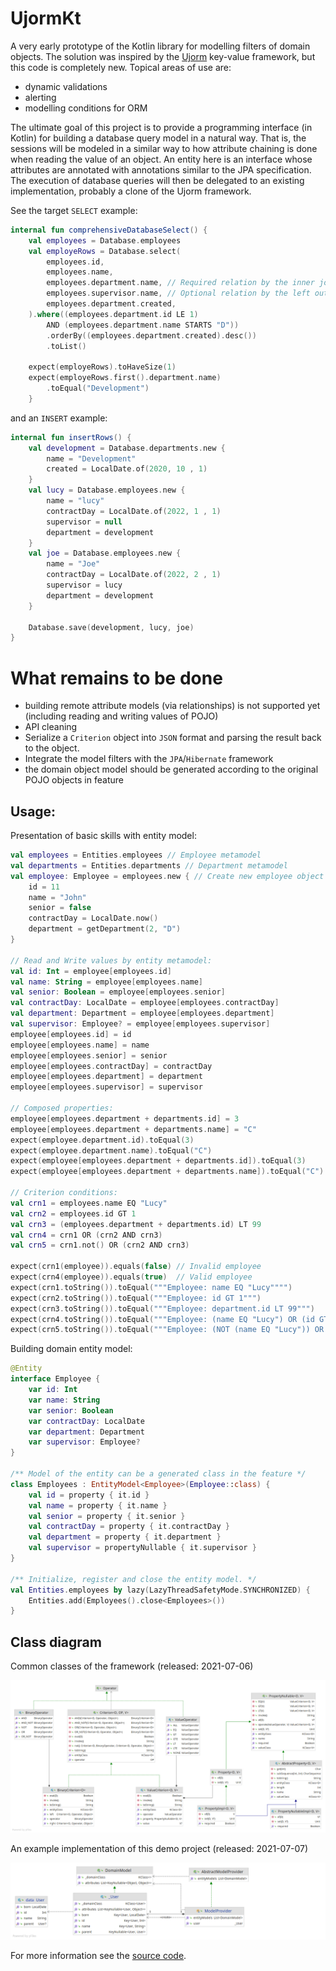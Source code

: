 # UjormKt

A very early prototype of the Kotlin library for modelling filters of domain objects.
The solution was inspired by the [Ujorm](https://pponec.github.io/ujorm/www/index.html) key-value framework, but this code is completely new.
Topical areas of use are:

- dynamic validations
- alerting
- modelling conditions for ORM

The ultimate goal of this project is to provide a programming interface (in Kotlin) 
for building a database query model in a natural way. 
That is, the sessions will be modeled in a similar way to how attribute chaining is done when reading the value of an object. 
An entity here is an interface whose attributes are annotated with annotations similar to the JPA specification.
The execution of database queries will then be delegated to an existing implementation, probably a clone of the Ujorm framework.

See the target `SELECT` example:

```kotlin
internal fun comprehensiveDatabaseSelect() {
    val employees = Database.employees
    val employeRows = Database.select(
        employees.id,
        employees.name,
        employees.department.name, // Required relation by the inner join!
        employees.supervisor.name, // Optional relation by the left outer join!
        employees.department.created,
    ).where((employees.department.id LE 1) 
        AND (employees.department.name STARTS "D"))
        .orderBy((employees.department.created).desc())
        .toList()

    expect(employeRows).toHaveSize(1)
    expect(employeRows.first().department.name)
        .toEqual("Development")
    }
```

and an `INSERT` example:

```kotlin
internal fun insertRows() {
    val development = Database.departments.new {
        name = "Development"
        created = LocalDate.of(2020, 10 , 1)
    }
    val lucy = Database.employees.new {
        name = "lucy"
        contractDay = LocalDate.of(2022, 1 , 1)
        supervisor = null
        department = development
    }
    val joe = Database.employees.new {
        name = "Joe"
        contractDay = LocalDate.of(2022, 2 , 1)
        supervisor = lucy
        department = development
    }

    Database.save(development, lucy, joe)
}
```

# What remains to be done

- building remote attribute models (via relationships) is not supported yet (including reading and writing values of POJO)
- API cleaning
- Serialize a `Criterion` object into `JSON` format and parsing the result back to the object.
- Integrate the model filters with the `JPA`/`Hibernate` framework
- the domain object model should be generated according to the original POJO objects in feature

## Usage:

Presentation of basic skills with entity model:

```kotlin
val employees = Entities.employees // Employee metamodel
val departments = Entities.departments // Department metamodel
val employee: Employee = employees.new { // Create new employee object
    id = 11
    name = "John"
    senior = false
    contractDay = LocalDate.now()
    department = getDepartment(2, "D")
}

// Read and Write values by entity metamodel:
val id: Int = employee[employees.id]
val name: String = employee[employees.name]
val senior: Boolean = employee[employees.senior]
val contractDay: LocalDate = employee[employees.contractDay]
val department: Department = employee[employees.department]
val supervisor: Employee? = employee[employees.supervisor]
employee[employees.id] = id
employee[employees.name] = name
employee[employees.senior] = senior
employee[employees.contractDay] = contractDay
employee[employees.department] = department
employee[employees.supervisor] = supervisor

// Composed properties:
employee[employees.department + departments.id] = 3
employee[employees.department + departments.name] = "C"
expect(employee.department.id).toEqual(3)
expect(employee.department.name).toEqual("C")
expect(employee[employees.department + departments.id]).toEqual(3)
expect(employee[employees.department + departments.name]).toEqual("C")

// Criterion conditions:
val crn1 = employees.name EQ "Lucy"
val crn2 = employees.id GT 1
val crn3 = (employees.department + departments.id) LT 99
val crn4 = crn1 OR (crn2 AND crn3)
val crn5 = crn1.not() OR (crn2 AND crn3)

expect(crn1(employee)).equals(false) // Invalid employee
expect(crn4(employee)).equals(true)  // Valid employee
expect(crn1.toString()).toEqual("""Employee: name EQ "Lucy"""")
expect(crn2.toString()).toEqual("""Employee: id GT 1""")
expect(crn3.toString()).toEqual("""Employee: department.id LT 99""")
expect(crn4.toString()).toEqual("""Employee: (name EQ "Lucy") OR (id GT 1) AND (department.id LT 99)""")
expect(crn5.toString()).toEqual("""Employee: (NOT (name EQ "Lucy")) OR (id GT 1) AND (department.id LT 99)""")
```

Building domain entity model:

```kotlin
@Entity
interface Employee {
    var id: Int
    var name: String
    var senior: Boolean
    var contractDay: LocalDate
    var department: Department
    var supervisor: Employee?
}

/** Model of the entity can be a generated class in the feature */
class Employees : EntityModel<Employee>(Employee::class) {
    val id = property { it.id }
    val name = property { it.name }
    val senior = property { it.senior }
    val contractDay = property { it.contractDay }
    val department = property { it.department }
    val supervisor = propertyNullable { it.supervisor }
}

/** Initialize, register and close the entity model. */
val Entities.employees by lazy(LazyThreadSafetyMode.SYNCHRONIZED) {
    Entities.add(Employees().close<Employees>())
}
```

## Class diagram

Common classes of the framework (released: 2021-07-06)

![Class diagram](docs/Ujorm.png)

An example implementation of this demo project (released: 2021-07-07)

![Class diagram](docs/Demo.png)

For more information see the 
[source code](https://github.com/pponec/ujormKt/blob/main/src/main/java/org/ujorm/kotlin/Demo.kt).